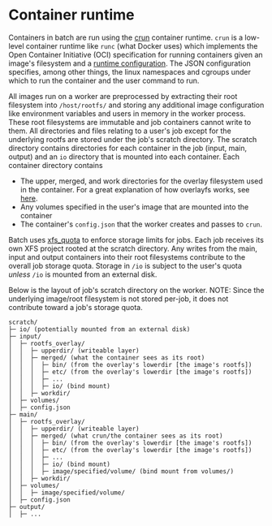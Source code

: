 # Container runtime

Containers in batch are run using the [crun](https://github.com/containers/crun) container runtime.
`crun` is a low-level container runtime like `runc` (what Docker uses) which implements the
Open Container Initiative (OCI) specification for running containers given an image's filesystem and a
[runtime configuration](https://github.com/opencontainers/runtime-spec/blob/master/config.md). The JSON
configuration specifies, among other things, the linux namespaces and cgroups under which to run the container
and the user command to run.

All images run on a worker are preprocessed by extracting their root filesystem into `/host/rootfs/` and
storing any additional image configuration like environment variables and users in memory in the worker
process. These root filesystems are immutable and job containers cannot write to them. All directories and
files relating to a user's job except for the underlying rootfs are stored under the job's scratch directory.
The scratch directory contains directories for each container in the job (input, main, output) and an `io`
directory that is mounted into each container. Each container directory contains
- The upper, merged, and work directories for the overlay filesystem used in the container. For
    a great explanation of how overlayfs works, see
    [here](https://jvns.ca/blog/2019/11/18/how-containers-work--overlayfs/).
- Any volumes specified in the user's image that are mounted into the container
- The container's `config.json` that the worker creates and passes to `crun`.

Batch uses [xfs_quota](https://man7.org/linux/man-pages/man8/xfs_quota.8.html) to enforce storage
limits for jobs. Each job receives its own XFS project rooted at the scratch directory. Any writes from
the main, input and output containers into their root filesystems contribute to the overall job storage quota.
Storage in `/io` is subject to the user's quota *unless* `/io` is mounted from an external disk.

Below is the layout of job's scratch directory on the worker. NOTE: Since the underlying image/root filesystem
is not stored per-job, it does not contribute toward a job's storage quota.

```
scratch/
├─ io/ (potentially mounted from an external disk)
├─ input/
│  ├─ rootfs_overlay/
│  │  ├─ upperdir/ (writeable layer)
│  │  ├─ merged/ (what the container sees as its root)
│  │  │  ├─ bin/ (from the overlay's lowerdir [the image's rootfs])
│  │  │  ├─ etc/ (from the overlay's lowerdir [the image's rootfs])
│  │  │  ├─ ...
│  │  │  ├─ io/ (bind mount)
│  │  ├─ workdir/
│  ├─ volumes/
│  ├─ config.json
├─ main/
│  ├─ rootfs_overlay/
│  │  ├─ upperdir/ (writeable layer)
│  │  ├─ merged/ (what crun/the container sees as its root)
│  │  │  ├─ bin/ (from the overlay's lowerdir [the image's rootfs])
│  │  │  ├─ etc/ (from the overlay's lowerdir [the image's rootfs])
│  │  │  ├─ ...
│  │  │  ├─ io/ (bind mount)
│  │  │  ├─ image/specified/volume/ (bind mount from volumes/)
│  │  ├─ workdir/
│  ├─ volumes/
│  │  ├─ image/specified/volume/
│  ├─ config.json
├─ output/
│  ├─ ...
```
